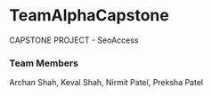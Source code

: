 # TeamAlphaCapstone
CAPSTONE PROJECT - SeoAccess

<h3>Team Members</h3>
Archan Shah, Keval Shah, Nirmit Patel, Preksha Patel
